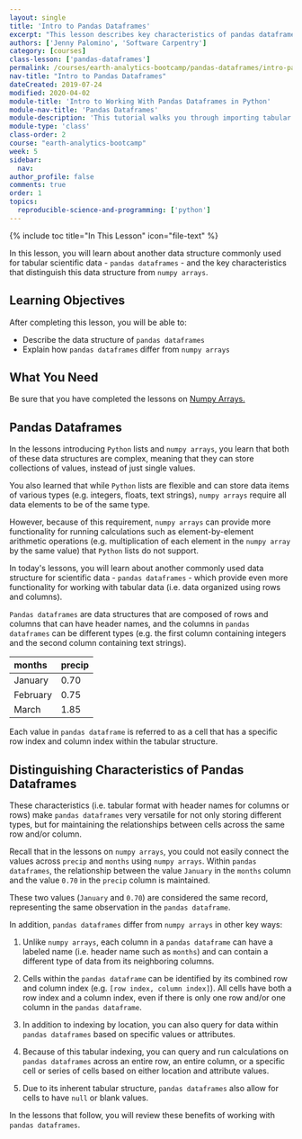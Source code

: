 ```yaml
---
layout: single
title: 'Intro to Pandas Dataframes'
excerpt: "This lesson describes key characteristics of pandas dataframes, a data structure commonly used for scientific data."
authors: ['Jenny Palomino', 'Software Carpentry']
category: [courses]
class-lesson: ['pandas-dataframes']
permalink: /courses/earth-analytics-bootcamp/pandas-dataframes/intro-pandas-dataframes/
nav-title: "Intro to Pandas Dataframes"
dateCreated: 2019-07-24
modified: 2020-04-02
module-title: 'Intro to Working With Pandas Dataframes in Python'
module-nav-title: 'Pandas Dataframes'
module-description: 'This tutorial walks you through importing tabular data (.csv) to pandas dataframes as well as summarizing, plotting, and running calculations on pandas dataframes.'
module-type: 'class'
class-order: 2
course: "earth-analytics-bootcamp"
week: 5
sidebar:
  nav:
author_profile: false
comments: true
order: 1
topics:
  reproducible-science-and-programming: ['python']
---
```

{% include toc title="In This Lesson" icon="file-text" %}

In this lesson, you will learn about another data structure commonly used for tabular scientific data - `pandas dataframes` - and the key characteristics that distinguish this data structure from `numpy arrays`.

<div class='notice--success' markdown="1">

## <i class="fa fa-graduation-cap" aria-hidden="true"></i> Learning Objectives

After completing this lesson, you will be able to:

* Describe the data structure of `pandas dataframes`
* Explain how `pandas dataframes` differ from `numpy arrays` 


## <i class="fa fa-check-square-o fa-2" aria-hidden="true"></i> What You Need

Be sure that you have completed the lessons on <a href="{{ site.url }}/courses/earth-analytics-bootcamp/numpy-arrays/">Numpy Arrays.</a> 

 </div>


## Pandas Dataframes

In the lessons introducing `Python` lists and `numpy arrays`, you learn that both of these data structures are complex, meaning that they can store collections of values, instead of just single values. 

You also learned that while `Python` lists are flexible and can store data items of various types (e.g. integers, floats, text strings), `numpy arrays` require all data elements to be of the same type. 

However, because of this requirement, `numpy arrays` can provide more functionality for running calculations such as element-by-element arithmetic operations (e.g. multiplication of each element in the `numpy array` by the same value) that `Python` lists do not support.  

In today's lessons, you will learn about another commonly used data structure for scientific data - `pandas dataframes` - which provide even more functionality for working with tabular data (i.e. data organized using rows and columns). 

`Pandas dataframes` are data structures that are composed of rows and columns that can have header names, and the columns in `pandas dataframes` can be different types (e.g. the first column containing integers and the second column containing text strings). 


| months          |  precip |
|:---------------|:--------|
| January        | 0.70 |
| February       |  0.75 |
| March          | 1.85 |  

Each value in `pandas dataframe` is referred to as a cell that has a specific row index and column index within the tabular structure. 


## Distinguishing Characteristics of Pandas Dataframes

These characteristics (i.e. tabular format with header names for columns or rows) make `pandas dataframes` very versatile for not only storing different types, but for maintaining the relationships between cells across the same row and/or column. 

Recall that in the lessons on `numpy arrays`, you could not easily connect the values across `precip` and `months` using `numpy arrays`. Within `pandas dataframes`, the relationship between the value `January` in the `months` column and the value `0.70` in the `precip` column is maintained. 

These two values (`January` and `0.70`) are considered the same record, representing the same observation in the `pandas dataframe`.

In addition, `pandas dataframes` differ from `numpy arrays` in other key ways:

1. Unlike `numpy arrays`, each column in a `pandas dataframe` can have a labeled name (i.e. header name such as `months`) and can contain a different type of data from its neighboring columns. 

2. Cells within the `pandas dataframe` can be identified by its combined row and column index (e.g. `[row index, column index]`). All cells have both a row index and a column index, even if there is only one row and/or one column in the `pandas dataframe`.

3. In addition to indexing by location, you can also query for data within `pandas dataframes` based on specific values or attributes. 

3. Because of this tabular indexing, you can query and run calculations on `pandas dataframes` across an entire row, an entire column, or a specific cell or series of cells based on either location and attribute values. 

4. Due to its inherent tabular structure, `pandas dataframes` also allow for cells to have `null` or blank values. 

In the lessons that follow, you will review these benefits of working with `pandas dataframes`. 

